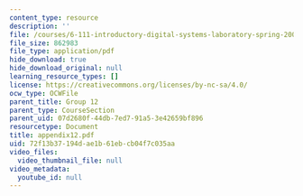 ```yaml
---
content_type: resource
description: ''
file: /courses/6-111-introductory-digital-systems-laboratory-spring-2006/72f13b37194dae1b61ebcb04f7c035aa_appendix12.pdf
file_size: 862983
file_type: application/pdf
hide_download: true
hide_download_original: null
learning_resource_types: []
license: https://creativecommons.org/licenses/by-nc-sa/4.0/
ocw_type: OCWFile
parent_title: Group 12
parent_type: CourseSection
parent_uid: 07d2680f-44db-7ed7-91a5-3e42659bf896
resourcetype: Document
title: appendix12.pdf
uid: 72f13b37-194d-ae1b-61eb-cb04f7c035aa
video_files:
  video_thumbnail_file: null
video_metadata:
  youtube_id: null
---
```

